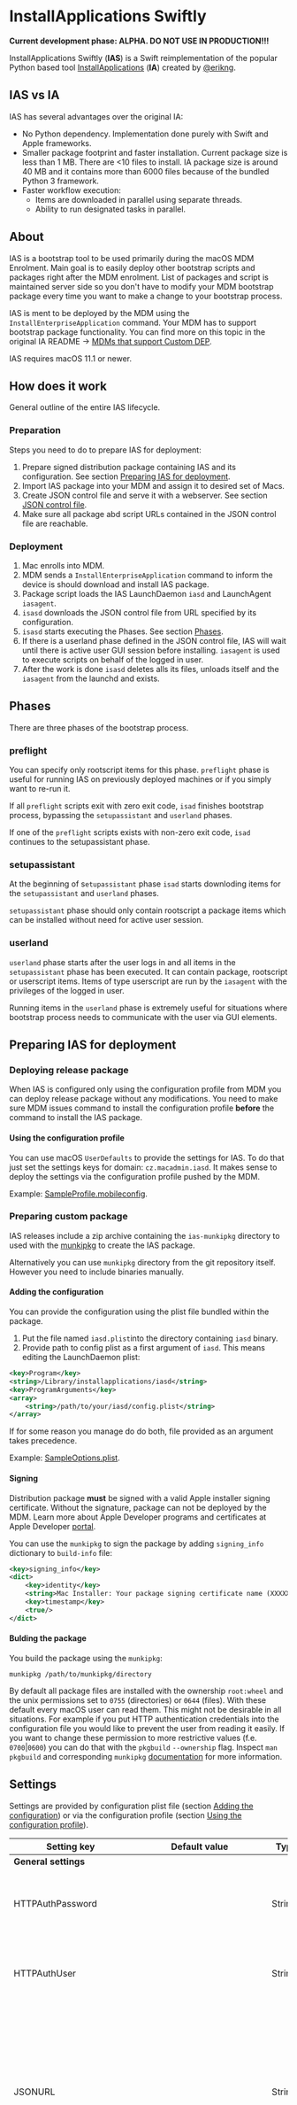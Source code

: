 # InstallApplications Swiftly

**Current development phase: ALPHA. DO NOT USE IN PRODUCTION!!!**

InstallApplications Swiftly (**IAS**) is a Swift reimplementation of the popular Python based tool [InstallApplications](https://github.com/macadmins/installapplications) (**IA**)
created by [@erikng](https://github.com/erikng).

## IAS vs IA

IAS has several advantages over the original IA:

- No Python dependency. Implementation done purely with Swift and Apple frameworks.
- Smaller package footprint and faster installation. Current package size is less than 1 MB.
  There are <10 files to install. IA package size is around 40 MB and it contains more
  than 6000 files because of the bundled Python 3 framework.
- Faster workflow execution:
  - Items are downloaded in parallel using separate threads.
  - Ability to run designated tasks in parallel.


## About

IAS is a bootstrap tool to be used primarily during the macOS MDM Enrolment.
Main goal is to easily deploy other bootstrap scripts and packages right after the MDM enrolment.
List of packages and script is maintained server side so you don't have to modify your
MDM bootstrap package every time you want to make a change to your bootstrap process.

IAS is ment to be deployed by the MDM using the `InstallEnterpriseApplication` command.
Your MDM has to support bootstrap package functionality. You can find more on this topic
in the original IA README -> [MDMs that support Custom DEP](https://github.com/macadmins/installapplications#mdms-that-support-custom-dep).

IAS requires macOS 11.1 or newer.


## How does it work

General outline of the entire IAS lifecycle.

### Preparation

Steps you need to do to prepare IAS for deployment:

1. Prepare signed distribution package containing IAS and its configuration. See section [Preparing IAS for deployment](#preparing-ias-for-deployment).
2. Import IAS package into your MDM and assign it to desired set of Macs.
3. Create JSON control file and serve it with a webserver. See section [JSON control file](#json-control-file).
4. Make sure all package abd script URLs contained in the JSON control file are reachable.

### Deployment

1. Mac enrolls into MDM.
2. MDM sends a `InstallEnterpriseApplication` command to inform the device is should download and install IAS package.
3. Package script loads the IAS LaunchDaemon `iasd` and LaunchAgent `iasagent`.
4. `isasd` downloads the JSON control file from URL specified by its configuration.
5. `isasd` starts executing the Phases. See section [Phases](#phases).
6. If there is a userland phase defined in the JSON control file,
   IAS will wait until there is active user GUI session before installing.
  `iasagent` is used to execute scripts on behalf of the logged in user.
7. After the work is done `isasd` deletes alls its files, unloads itself and the `iasagent` from the launchd and exists.


## Phases

There are three phases of the bootstrap process.

### preflight

You can specify only rootscript items for this phase.
`preflight` phase is useful for running IAS on previously deployed machines or if you simply want to re-run it.

If all `preflight` scripts exit with zero exit code, `isad` finishes bootstrap process, bypassing the `setupassistant` and `userland` phases.

If one of the `preflight` scripts exists with non-zero exit code, `isad` continues to the setupassistant phase.

### setupassistant

At the beginning of s`etupassistant` phase `isad` starts downloding items for the `setupassistant` and `userland` phases.

`setupassistant` phase should only contain rootscript a package items which can be installed without need for active user session.

### userland

`userland` phase starts after the user logs in and all items in the `setupassistant` phase has been executed.
It can contain package, rootscript or userscript items.
Items of type userscript are run by the `iasagent` with the privileges of the logged in user.

Running items in the `userland` phase is extremely useful for situations where bootstrap process needs to communicate with the user via GUI elements.


## Preparing IAS for deployment

### Deploying release package

When IAS is configured only using the configuration profile from MDM you can deploy release package without any modifications.
You need to make sure MDM issues command to install the configuration profile **before** the command to install the IAS package.

#### Using the configuration profile

You can use macOS `UserDefaults` to provide the settings for IAS. To do that just set the settings keys for domain: `cz.macadmin.iasd`.
It makes sense to deploy the settings via the configuration profile pushed by the MDM.

Example: [SampleProfile.mobileconfig](SampleProfile.mobileconfig).

### Preparing custom package

IAS releases include a zip archive containing the `ias-munkipkg` directory to used with the [munkipkg](https://github.com/munki/munki-pkg) to create the IAS package.

Alternatively you can use `munkipkg` directory from the git repository itself. However you need to include binaries manually.

#### Adding the configuration

You can provide the configuration using the plist file bundled within the package.

1. Put the file named `iasd.plist`into the directory containing `iasd` binary.
2. Provide path to config plist as a first argument of `iasd`. This means editing the LaunchDaemon plist:

```xml
<key>Program</key>
<string>/Library/installapplications/iasd</string>
<key>ProgramArguments</key>
<array>
    <string>/path/to/your/iasd/config.plist</string>
</array>
```

If for some reason you manage do do both, file provided as an argument takes precedence.

Example: [SampleOptions.plist](SampleOptions.plist).

#### Signing

Distribution package **must** be signed with a valid Apple installer signing certificate.
Without the signature, package can not be deployed by the MDM.
Learn more about Apple Developer programs and certificates at Apple Developer [portal](https://developer.apple.com).

You can use the `munkipkg` to sign the package by adding `signing_info` dictionary to `build-info` file:

```xml
<key>signing_info</key>
<dict>
    <key>identity</key>
    <string>Mac Installer: Your package signing certificate name (XXXXXXXXXXX)</string>
    <key>timestamp</key>
    <true/>
</dict>
```

#### Bulding the package

You build the package using the `munkipkg`:

```shell
munkipkg /path/to/munkipkg/directory
```

By default all package files are installed with the ownership `root:wheel` and the unix permissions set to `0755` (directories) or `0644` (files).
With these default every macOS user can read them. This might not be desirable in all situations.
For example if you put HTTP authentication credentials into the configuration file you would like to prevent the user from reading it easily.
If you want to change these permission to more restrictive values (f.e. `0700`|`0600`) you can do that with the `pkgbuild` `--ownership` flag.
Inspect `man pkgbuild` and  corresponding `munkipkg` [documentation](https://github.com/munki/munki-pkg#building-a-package) for more information.


## Settings

Settings are provided by configuration plist file (section [Adding the configuration](#adding-the-configuration)) or via the configuration profile (section [Using the configuration profile](#using-the-configuration-profile)).

Setting key            | Default value                  | Type    | Description
---------------------- | ------------------------------ | ------- | ------------
**General settings**   |                                |         |
HTTPAuthPassword       |                                | String  | Password for HTTP Basic or HTTP Digest authentication. Applied to all HTTP authentication challenges.
HTTPAuthUser           |                                | String  | Username for HTTP Basic or HTTP Digest authentication. Applied to all HTTP authentication challenges.
JSONURL                |                                | String  | **REQUIRED** URL of the JSON control file. HTTPS strongly recommended. If you want to use `SkipJSONValidation` setting and include the JSON control file inside the IAS package you can provide any url but the last component of this URL must match the file name of the JSON control file.
Reboot                 | false                          | Bool    | When true `iasd` will initiate macOS reboot before it exits.
**Customization**      |                                |         |
HashCheckPolicy        | Strict                         | String  | Can be either `Strict`, `Warning` or `Ignore`. See section [Hack check policy](#hack-check-policy).
InstallPath            | `/Library/installapplications` | String  | IAS main directory. `iasd` ensures this directory is created (including the `userscripts` subdirectory) before downloading the JSON control file. `iasd` also deletes this directory during the cleanup.
Identifier             | `cz.macadmin.ias`              | String  | IAS identifier. See section [Identifiers](#identifiers) for more information.
LaunchDaemonIdentifier | `cz.macadmin.iasd`             | String  | IAS LaunchDaemon identifier. See section [Identifiers](#identifiers) for more information.
LaunchAgentIdentifier  | `cz.macadmin.iasagent`         | String  | IAS LaunchAgent identifier. See section [Identifiers](#identifiers) for more information.
MinDownloadConcurrency | 1                              | Integer | See section [Parallel downloads](#parallel-downloads) for more information.
MaxDownloadConcurrency | 4                              | Integer | See section [Parallel downloads](#parallel-downloads) for more information.
MaximumRedownloads     | 3                              | Integer | Maximum number of redownload attempts.
SkipJSONValidation     | false                          | Bool    | When true the JSON control file is not deleted and redowloaded if found inside the `InstallPath` directory at begging of the `iasd` run.
WaitForAgentTimeout    | 86400                          | Integer | Amount of time in seconds indicating how long `iasd` is willing to wait for `iasagent` to connect when beginning the userland phase. When reached, `iasd` exits without doing the clean up.
**Reporting**          |                                |         |
DEPNotifyEnable        | false                          | Bool    | Enable reporting to DEPNotify control file
DEPNotifyControlFile   | `/var/tmp/depnotify.log`       | String  | Path to DEPNotify control file. IAS will attempt to create the file if it does not exists but not the parent directory.
DEPNotifyDeterminate   | true                           | Bool    | Set the DEPNotify `DeterminateManualStep` to the number of items in the JSON control file.
**Troubleshooting**    |                                |         |
DryRun                 | false                          | Bool    | When true `iasd` downloads all the items but nothing is installed/executed. If the userland phase is present `iasd` waits for agent to connect (Issue #11).

### Settings priority

Settings can be loaded from multiple sources. Priority

1. Configuration file
2. UserDefaults (configuration profile)
3. IAS default value

### Hack check policy

IAS can compare known SHA256 digest value to the digest computed from the actual downloaded file.
Hash checking only applies to items with the `url` key set. IAS never checks hash digest of items which are ment not to be downloaded.
`HashCheckPolicy` has three modes how it verifies dowloaded item integrity:

- **Strict (Default)**: After the item download, SHA256 digest of the file is computed and compared to value of item `hash` key in the JSON control file.
  If the hash digests does not match, file is downloaded again until the digest value matches or `MaximumRedownloads` limit is reached.
  If the hash digest still does not match after the last redownload attempt, download is considered failed.
  Also if the `hash` is missing from the JSON control file, download is considered failed.
  This is the same behavior as in the original IA tool.
- **Warning**: SHA256 digest is compared to the `hash` key in the JSON control file.
  If the hash digests does not match, warning is issued but download is considered succesfull.
  If the `hash` is missing from the JSON control, warning is issued but download is considered succesfull.
- **Ignore**: SHA256 is never computed or compared. Finished downloads are always considered succesfull.

### Identifiers

IAS uses four identifiers:

- `Identifier`: Tool identifier. Used mainly for system log subsystem identifier. See section [Logging](#logging).
- `LaunchDaemonIdentifier`: Identifier of the IAS LaunchDaemon.
- `LaunchAgentIdentifier`: Identifier of the IAS LaunchAgent.
- `XPCServiceIdentifier`: Currently not configurable. Always `cz.macadmin.ias.xpc`.

You can change the identifiers without modifying the source code and compiling binaries via respective [Settings](#settings).
See following sections how to do that.

There are places where configurable identifiers do not apply:

- Log subsystem id before the settings are loaded.
- `iasagent` log subsystem during the XPC initialization.
- `XPCServiceIdentifier`.

Some of theses cases might be mitigated in the future by implementing command line arguments.
For now, if you want to completely change the values of the identifiers, edit their constants in `Shared/Constants.swift` and compile the binaries.

#### Changing the main Identifier

To change the id of the log subsystem, set the `Identifier` to desired value key using the [Settings](#settings).

To change the package id of the IAS package modify the value of the `identifier` key in munkipkg build-info file and build the IAS package.

#### Changing the LaunchDaemonIdentifier

You need to change the identifier in **all** of the following places:

- Set the `LaunchDaemonIdentifier` key to `your.new.daemon.id` using the [Settings](#settings).
- Rename the LaunchDaemon file `cz.macadmin.iasd.plist` to `your.new.daemon.id.plist`.
- Change the value of the LaunchDaemon `Label` key to `your.new.daemon.id`.
- Change the value of the `launch_daemon_id` variable in the IAS package **preinstall** script to `your.new.daemon.id`.
- Change the value of the `launch_daemon_id` variable in the IAS package **postinstall** script to `your.new.daemon.id`.

#### Changing the LaunchAgentIdentifier

You need to change the identifier in **all** of the following places:

- Set the `LaunchAgentIdentifier` key to `your.new.agent.id` using the [Settings](#settings).
- Rename the LaunchAgent file `cz.macadmin.iasgent.plist` to `your.new.agent.id.plist`.
- Change the value of the LaunchAgent `Label` key to `your.new.agent.id`.
- Change the value of the `launch_agent_id` variable in the IAS package **preinstall** script to `your.new.agent.id`.
- Change the value of the `launch_agent_id` variable in the IAS package **postinstall** script to `your.new.agent.id`.

### Parallel downloads

IAS downloads the files in parallel. There are two options to control this bahavior:

- At the start of preflight and setupassistant phases number of allowed concurrent downloads starts at `MinDownloadConcurrency`.
- With each completed download **level of concurrency is increased by one** until the `MaxDownloadConcurrency` is reached.

### DEPNotify support

When enabled (`DEPNotifyEnable`) IAS can write status messages to the DEPNotify control file (`DEPNotifyControlFile`).
IAS also manipulates the DEPNotify progress bar using determinate feature (`DEPNotifyDeterminate`).

Please note IAS does not launch or quit the DEPNotify application. Setting that up is completely
up to the administrator.


## JSON control file

IAS is 100% compatible with the IA JSON control file format. However there are few new options.

Item keys                  | Default value                  | Type    | Description
-------------------------- | ------------------------------ | ------- | ------------
**Standard general keys**  |                                |         |
file                       |                                | String  | **REQUIRED** System path where the item file is present or is going to be downloaded to.
name                       |                                | String  | **REQUIRED** Name of the item. Used for logging purposes.
type                       |                                | String  | **REQUIRED** Item type. One of the following: `package`, `rootscript` or `userscript`. See sections [Packages](#packages) and [Scripts](#scripts).
donotwait                  | false                          | Bool    | When true `iasd` starts the item execution but does not wait for it to finish and proceeds to the next item.
hash                       |                                | String  | SHA256 digest of the item file. Required unless `HashCheckPolicy` is set to `Ignore`.
pkg_required               | false                          | Bool    | When true package is always installed by the `iasd` with no regard to existing package receipt
url                        |                                | String  | URL of the item file where it can be downloaded from.
**New general keys**       |                                |         |
fail_policy                | failable_execution             | String  | One of the following: `failable`, `failable_execution`, `failure_is_not_an_option`. See section [Fail policy](#fail-policy).
parallel_group             |                                | String  | Parallel group id. See section [Parallel groups](#parallel-groups).
**Package specific keys**  |                                |         |
packageid                  |                                | String  | Package identifier. See section [Package](#package).
version                    |                                | String  | Package version. See section [Package](#package).

Example:

```json
{
  "preflight": [
    {
      "file": "/Library/installapplications/preflight1.sh",
      "hash": "sha256 hash",
      "name": "First Preflight Script",
      "type": "rootscript",
      "url": "https://domain.tld/preflight1.sh"
    },
    {
      "file": "/Library/installapplications/preflight2.sh",
      "hash": "sha256 hash",
      "name": "Second Preflight Script",
      "type": "rootscript",
      "url": "https://domain.tld/preflight2.sh"
    }
  ],
  "setupassistant": [
    {
      "file": "/Library/installapplications/package1.pkg",
      "hash": "sha256 hash",
      "name": "Package 1 installed in parallel with the Rootscript 1 run",
      "packageid": "com.package.package1",
      "parallel_group": "alpha",
      "type": "package",
      "url": "https://domain.tld/package1.pkg",
      "version": "1.0"
    },
    {
      "file": "/Library/installapplications/rootscript1.py",
      "hash": "sha256 hash",
      "name": "Rootscript 1 run in parallel with the Package 1 installation",
      "parallel_group": "alpha",
      "type": "rootscript",
      "url": "https://domain.tld/userland_examplerootscript.py"
    }
  ],
  "userland": [
    {
      "fail_policy": "failure_is_not_an_option",
      "file": "/Library/installapplications/package2.pkg",
      "hash": "sha256 hash",
      "name": "Package 2 installed in the userland phase which must not fail for IAS to proceed",
      "packageid": "com.package.package2",
      "type": "package",
      "url": "https://domain.tld/package2.pkg",
      "version": "1.0"
    },
    {
      "donotwait": true,
      "file": "/Library/installapplications/rootscript2.sh",
      "hash": "sha256 hash",
      "name": "Rootscript 2 run asynchronously",
      "type": "rootscript",
      "url": "https://domain.tld/rootscript2.sh"
    },
    {
      "file": "/Library/installapplications/userscripts/userscript.sh",
      "hash": "sha256 hash",
      "name": "Userscript to be run by iasagent",
      "type": "userscript",
      "url": "https://domain.tld/userscript.py"
    }
  ]
}
```

### Creating JSON

JSON control file can be created manually or automatically generated by some other tool.
Check out [generatejson.py](https://github.com/macadmins/installapplications#creating-your-json) from the original IA.

### Hash digests

You can compute file SHA256 digest by using the command: `shasum -a 256 /path/to/file`.

Read more about hash digest checking in the [Hack check policy](#hack-check-policy) section.

### Packages

IAS uses `packageid` and `version` to check whether package receipt exits or not.
If receipt is found and already installed version is the same or newer than version of the item, package is considered installed.

In the default state IAS does not attempt install packages it considers already installed.
You can override this behavior by providing the `pkg_required` key.
Package items with `pkg_required` set to true are alway installed by IAS.
Omitting `packageid` or/and `version` keys leads to the same result but generates warning message in the log.

Since packages can only be installed by root user = `iasd`, their file permissions are set to `0o600`.

### Scripts

Origial IA tool required to put items of type `userscript` into separate `userscripts` directory.
With IAS you can put `userscript` item anywhere you like because it is downloaded by the `iasd` daemon running as root.

However IAS creates `userscripts` directory inside `InstallPath` for compatibility with existing JSON control files.

Item file unix permissions:

- `rootscript`: `0700`
- `userscript`: `0755`

### Fail policy

Every item can have its own `fail_policy`. Three are three options:

- `failable`: Item download or execution can fail. IAS logs an error but proceeds to the next item.
- `failable_execution` (DEFAULT): Item execution can produce non-zero exit code but download must succeed. If item download fails IAS aborts the entire run.
- `failure_is_not_an_option`: If download fails or execution produces non-zero exit code IAS aborts the entire run.

### Parallel groups

All subsequent items with the same `parallel_group` identifier can be executed in parallel.
This does not guarantee execution of these items to start at the same time since some of them might not yet be downloaded.
IAS does wait for all items in the same `parallel_group` to finish their execution before proceeding to the following item (or parallel group).

You can combine `parallel_group` with `donotwait`.
Tasks marked with `donotwait` start package install or script execution but do not wait for them finish.
IAS waits only for the task responsible of starting the work but not the work itself since that was launched fire-and-forget style.

Example

```json
      "name": "item1",
      "parallel_group": "alpha",
      ...
      "name": "item2",
      "parallel_group": "alpha",
      ...
      "name": "item3",
      "parallel_group": "beta",
      ...
      "name": "item4",
      "parallel_group": "beta",
      ...
      "donotwait": true,
      "name": "item5",
      "parallel_group": "beta",
      ...
      "name": "item6",
      "parallel_group": "alpha",
```

1. Start execution of `item1` and `item2` (`alpha` parallel group) as soon as their individual downloads are complete.
2. Wait for the `item1` and `item2` to finish.
3. Start execution of `item3`, `item4` and `item5` (`beta` parallel group) as soon as their individual downloads are complete.
4. Wait for the `item3` and `item4` to finish. No need to wait for `item5` since it is marked with `donotwait`.
5. Start execution of `item6` as soon as its download is complete. Note the `parallel_group` set to `alpha`.
   This is probably by mistake, `parallel_group` identifier should be gamma.
   IAS treats this as third parallel group regardless of the name because there are other non-alpha items in between.

There is not much gain from trying to install multiple packages in parallel.
macOS `installer` installs only one package at the time.

## HTTP behavior

### Authentication

You can configure IAS to authenticate HTTP requests by providing `HTTPAuthPassword` and `HTTPAuthUser` settings.
HTTP authentication happens on demand (only when server requires it).
Supported methods are HTTP Basic and HTTP Digest.

### Redirects

HTTP redirects are followed automatically.


## Logging

`iasd` and `iasagent` do not print anything to stdout or stderr.
All log messages are sent to the macOS system log instead.
You can use Console.app or `log` command line tool to inspect them.

You can filter them out by specifying the subsystem: `cz.macadmin.ias` (default).

Please note even when you change the `Identifier` some of the log messages are still marked
with subsystem `cz.macadmin.ias`. Read more about this in [Identifiers](#identifiers) section.

### Examples

View all past IAS messages:

```shell
log show --predicate 'subsystem == "cz.macadmin.ias"'
```

View IAS messages within the last hour including those with info and debug severity levels:

```shell
log show --last 1h --info --debug --predicate 'subsystem == "cz.macadmin.ias"'
```

Stream new IAS messages:

```shell
log stream --predicate 'subsystem == "cz.macadmin.ias"'
```
